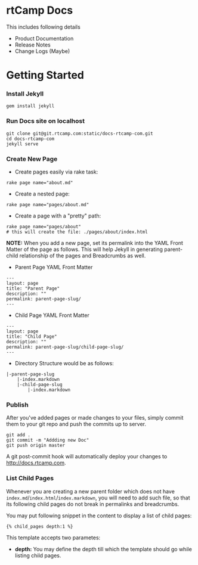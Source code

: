 rtCamp Docs
===========

This includes following details

- Product Documentation
- Release Notes
- Change Logs (Maybe)

Getting Started
====================

### Install Jekyll

	gem install jekyll

### Run Docs site on localhost

	git clone git@git.rtcamp.com:static/docs-rtcamp-com.git
	cd docs-rtcamp-com
	jekyll serve

### Create New Page

- Create pages easily via rake task:

```
rake page name="about.md"
```

- Create a nested page:

```
rake page name="pages/about.md"
```

- Create a page with a "pretty" path:

```
rake page name="pages/about"
# this will create the file: ./pages/about/index.html
```

**NOTE:** When you add a new page, set its permalink into the YAML Front Matter of the page as follows. This will help Jekyll in generating parent-child relationship of the pages and Breadcrumbs as well.

- Parent Page YAML Front Matter

```
---
layout: page
title: "Parent Page"
description: ""
permalink: parent-page-slug/
---
```

- Child Page YAML Front Matter

```
---
layout: page
title: "Child Page"
description: ""
permalink: parent-page-slug/child-page-slug/
---
```

- Directory Structure would be as follows:

```
|-parent-page-slug
	|-index.markdown
	|-child-page-slug
		|-index.markdown
```

### Publish

After you've added pages or made changes to your files, simply commit them to your git repo and push the commits up to server.

```
git add .
git commit -m "Addding new Doc"
git push origin master
```

A git post-commit hook will automatically deploy your changes to http://docs.rtcamp.com.

### List Child Pages

Whenever you are creating a new parent folder which does not have `index.md`/`index.html`/`index.markdown`, you will need to add such file, so that its following child pages do not break in permalinks and breadcrumbs.

You may put following snippet in the content to display a list of child pages:

```
{% child_pages depth:1 %}
```

This template accepts two parametes:

- **depth:** You may define the depth till which the template should go while listing child pages.
